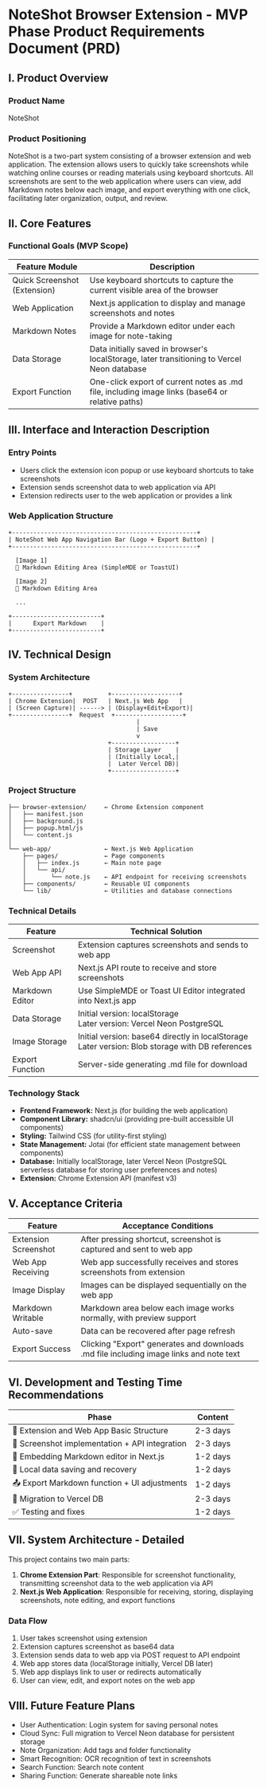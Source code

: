 # NoteShot Browser Extension - MVP Phase Product Requirements Document (PRD)

## I. Product Overview

### Product Name
NoteShot

### Product Positioning
NoteShot is a two-part system consisting of a browser extension and web application. The extension allows users to quickly take screenshots while watching online courses or reading materials using keyboard shortcuts. All screenshots are sent to the web application where users can view, add Markdown notes below each image, and export everything with one click, facilitating later organization, output, and review.

## II. Core Features

### Functional Goals (MVP Scope)

| Feature Module | Description |
| --- | --- |
| Quick Screenshot (Extension) | Use keyboard shortcuts to capture the current visible area of the browser |
| Web Application | Next.js application to display and manage screenshots and notes |
| Markdown Notes | Provide a Markdown editor under each image for note-taking |
| Data Storage | Data initially saved in browser's localStorage, later transitioning to Vercel Neon database |
| Export Function | One-click export of current notes as .md file, including image links (base64 or relative paths) |

## III. Interface and Interaction Description

### Entry Points
- Users click the extension icon popup or use keyboard shortcuts to take screenshots
- Extension sends screenshot data to web application via API
- Extension redirects user to the web application or provides a link

### Web Application Structure
```
+----------------------------------------------------+
| NoteShot Web App Navigation Bar (Logo + Export Button) |
+----------------------------------------------------+

  [Image 1]
  📝 Markdown Editing Area (SimpleMDE or ToastUI)

  [Image 2]
  📝 Markdown Editing Area

  ...

+-------------------------+
|      Export Markdown    |
+-------------------------+
```

## IV. Technical Design

### System Architecture
```
+----------------+          +-------------------+
| Chrome Extension|  POST   | Next.js Web App   |
| (Screen Capture)| ------> | (Display+Edit+Export)|
+----------------+  Request  +-------------------+
                                    |
                                    | Save
                                    v
                            +------------------+
                            | Storage Layer    |
                            | (Initially Local,|
                            |  Later Vercel DB)|
                            +------------------+
```

### Project Structure
```
├── browser-extension/     ← Chrome Extension component
│   ├── manifest.json
│   ├── background.js
│   ├── popup.html/js
│   └── content.js
│
└── web-app/               ← Next.js Web Application
    ├── pages/             ← Page components
    │   ├── index.js       ← Main note page
    │   └── api/
    │       └── note.js    ← API endpoint for receiving screenshots
    ├── components/        ← Reusable UI components
    └── lib/               ← Utilities and database connections
```

### Technical Details

| Feature | Technical Solution |
| --- | --- |
| Screenshot | Extension captures screenshots and sends to web app |
| Web App API | Next.js API route to receive and store screenshots |
| Markdown Editor | Use SimpleMDE or Toast UI Editor integrated into Next.js app |
| Data Storage | Initial version: localStorage<br>Later version: Vercel Neon PostgreSQL |
| Image Storage | Initial version: base64 directly in localStorage<br>Later version: Blob storage with DB references |
| Export Function | Server-side generating .md file for download |

### Technology Stack
- **Frontend Framework:** Next.js (for building the web application)
- **Component Library:** shadcn/ui (providing pre-built accessible UI components)
- **Styling:** Tailwind CSS (for utility-first styling)
- **State Management:** Jotai (for efficient state management between components)
- **Database:** Initially localStorage, later Vercel Neon (PostgreSQL serverless database for storing user preferences and notes)
- **Extension:** Chrome Extension API (manifest v3)

## V. Acceptance Criteria

| Feature | Acceptance Conditions |
| --- | --- |
| Extension Screenshot | After pressing shortcut, screenshot is captured and sent to web app |
| Web App Receiving | Web app successfully receives and stores screenshots from extension |
| Image Display | Images can be displayed sequentially on the web app |
| Markdown Writable | Markdown area below each image works normally, with preview support |
| Auto-save | Data can be recovered after page refresh |
| Export Success | Clicking "Export" generates and downloads .md file including image links and note text |

## VI. Development and Testing Time Recommendations

| Phase | Content |
| --- | --- |
| 🧱 Extension and Web App Basic Structure | 2-3 days |
| 📸 Screenshot implementation + API integration | 2-3 days |
| 📝 Embedding Markdown editor in Next.js | 1-2 days |
| 💾 Local data saving and recovery | 1-2 days |
| 📤 Export Markdown function + UI adjustments | 1-2 days |
| 🔄 Migration to Vercel DB | 2-3 days |
| ✅ Testing and fixes | 1-2 days |

## VII. System Architecture - Detailed

This project contains two main parts:
1. **Chrome Extension Part**: Responsible for screenshot functionality, transmitting screenshot data to the web application via API
2. **Next.js Web Application**: Responsible for receiving, storing, displaying screenshots, note editing, and export functions

### Data Flow
1. User takes screenshot using extension
2. Extension captures screenshot as base64 data
3. Extension sends data to web app via POST request to API endpoint
4. Web app stores data (localStorage initially, Vercel DB later)
5. Web app displays link to user or redirects automatically
6. User can view, edit, and export notes on the web app

## VIII. Future Feature Plans
- User Authentication: Login system for saving personal notes
- Cloud Sync: Full migration to Vercel Neon database for persistent storage
- Note Organization: Add tags and folder functionality
- Smart Recognition: OCR recognition of text in screenshots
- Search Function: Search note content
- Sharing Function: Generate shareable note links 